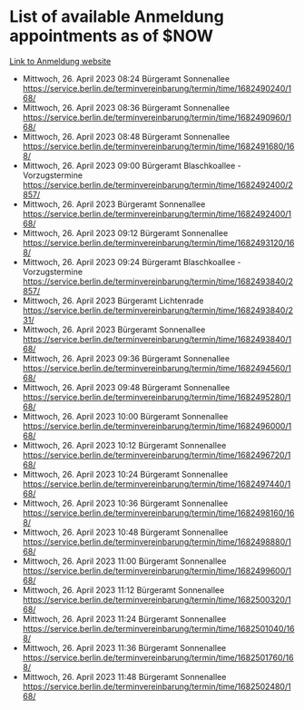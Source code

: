 # List of available Anmeldung appointments as of $NOW
[Link to Anmeldung website](https://service.berlin.de/terminvereinbarung/termin/tag.php?termin=1&anliegen[]=120686&dienstleisterlist=122210,122217,327316,122219,327312,122227,327314,122231,327346,122243,327348,122254,122252,329742,122260,329745,122262,329748,122271,327278,122273,327274,122277,327276,330436,122280,327294,122282,327290,122284,327292,122291,327270,122285,327266,122286,327264,122296,327268,150230,329760,122297,327286,122294,327284,122312,329763,122314,329775,122304,327330,122311,327334,122309,327332,317869,122281,327352,122279,329772,122283,122276,327324,122274,327326,122267,329766,122246,327318,122251,327320,122257,327322,122208,327298,122226,327300&herkunft=http%3A%2F%2Fservice.berlin.de%2Fdienstleistung%2F120686%2F)
- Mittwoch, 26. April 2023 08:24 Bürgeramt Sonnenallee https://service.berlin.de/terminvereinbarung/termin/time/1682490240/168/
- Mittwoch, 26. April 2023 08:36 Bürgeramt Sonnenallee https://service.berlin.de/terminvereinbarung/termin/time/1682490960/168/
- Mittwoch, 26. April 2023 08:48 Bürgeramt Sonnenallee https://service.berlin.de/terminvereinbarung/termin/time/1682491680/168/
- Mittwoch, 26. April 2023 09:00 Bürgeramt Blaschkoallee - Vorzugstermine https://service.berlin.de/terminvereinbarung/termin/time/1682492400/2857/
- Mittwoch, 26. April 2023  Bürgeramt Sonnenallee https://service.berlin.de/terminvereinbarung/termin/time/1682492400/168/
- Mittwoch, 26. April 2023 09:12 Bürgeramt Sonnenallee https://service.berlin.de/terminvereinbarung/termin/time/1682493120/168/
- Mittwoch, 26. April 2023 09:24 Bürgeramt Blaschkoallee - Vorzugstermine https://service.berlin.de/terminvereinbarung/termin/time/1682493840/2857/
- Mittwoch, 26. April 2023  Bürgeramt Lichtenrade https://service.berlin.de/terminvereinbarung/termin/time/1682493840/231/
- Mittwoch, 26. April 2023  Bürgeramt Sonnenallee https://service.berlin.de/terminvereinbarung/termin/time/1682493840/168/
- Mittwoch, 26. April 2023 09:36 Bürgeramt Sonnenallee https://service.berlin.de/terminvereinbarung/termin/time/1682494560/168/
- Mittwoch, 26. April 2023 09:48 Bürgeramt Sonnenallee https://service.berlin.de/terminvereinbarung/termin/time/1682495280/168/
- Mittwoch, 26. April 2023 10:00 Bürgeramt Sonnenallee https://service.berlin.de/terminvereinbarung/termin/time/1682496000/168/
- Mittwoch, 26. April 2023 10:12 Bürgeramt Sonnenallee https://service.berlin.de/terminvereinbarung/termin/time/1682496720/168/
- Mittwoch, 26. April 2023 10:24 Bürgeramt Sonnenallee https://service.berlin.de/terminvereinbarung/termin/time/1682497440/168/
- Mittwoch, 26. April 2023 10:36 Bürgeramt Sonnenallee https://service.berlin.de/terminvereinbarung/termin/time/1682498160/168/
- Mittwoch, 26. April 2023 10:48 Bürgeramt Sonnenallee https://service.berlin.de/terminvereinbarung/termin/time/1682498880/168/
- Mittwoch, 26. April 2023 11:00 Bürgeramt Sonnenallee https://service.berlin.de/terminvereinbarung/termin/time/1682499600/168/
- Mittwoch, 26. April 2023 11:12 Bürgeramt Sonnenallee https://service.berlin.de/terminvereinbarung/termin/time/1682500320/168/
- Mittwoch, 26. April 2023 11:24 Bürgeramt Sonnenallee https://service.berlin.de/terminvereinbarung/termin/time/1682501040/168/
- Mittwoch, 26. April 2023 11:36 Bürgeramt Sonnenallee https://service.berlin.de/terminvereinbarung/termin/time/1682501760/168/
- Mittwoch, 26. April 2023 11:48 Bürgeramt Sonnenallee https://service.berlin.de/terminvereinbarung/termin/time/1682502480/168/
